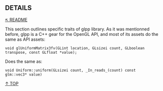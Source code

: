 ## DETAILS
[&nwarr; README](../README.md)

This section outlines specific traits of glpp library. As it was mentionned before, glpp is a C++ gear for the OpenGL API, and most of its assets do the same as API assets:
```
void glUniformMatrix3fv(GLint location, GLsizei count, GLboolean transpose, const GLfloat *value);
```
Does the same as:
```
void Uniform::uniform(GLsizei count, _In_reads_(count) const glm::vec3* value)
```

[&uarr; TOP](DETAILS.md#details)
